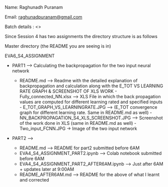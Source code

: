 Name: Raghunadh Puranam

Email: raghunadpuranam@gmail.com

Batch details : <>

Since Session 4 has two assignments the directory structure is as follows

Master directory (the README you are seeing is in)

EVA6_S4_ASSIGNMENT
   - PART1 --> Calculating the backpropagation for the two input neural network
      	- README.md --> Readme with the detailed explanation of backpropagation and calculation along with the E_TOT VS LEARNING RATE GRAPH & SCREENSHOT OF XLS WORK
	- Fully_connected_NN.xlsx --> XLS File in which the back propagation values are computed for different learning rated and specified inputs
	- E_TOT_GRAPH_VS_LEARNINGRATE.JPG --> (E_TOT convergence graph for different learning rate. Same in README.md as well)
	- NN_BACKPROPAGATION_S4_XLS_SCREENSHOT.JPG --> Screenshot of the work done in XLS (same in README.md as well)
	- Two_input_FCNN.JPG -> Image of the two input network

   - PART2 --> 

        - README.md --> README for part2 submitted before 6AM
        - EVA4_S4_ASSIGNMENT_PART2.ipynb --> Colab notebook submitted before 6AM
        - EVA4_S4_ASSIGNMENT_PART2_AFTER6AM.ipynb --> Just after 6AM + updates later at 9:00AM
        - README_AFTER6AM.md --> README for the above of what I learnt and corrected

        
